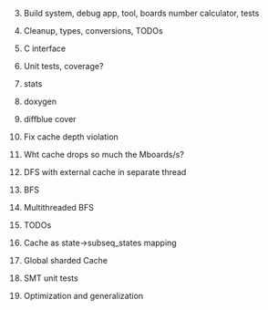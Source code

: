 

   
3. Build system, debug app, tool, boards number calculator, tests
4. Cleanup, types, conversions, TODOs
   
5. С interface
6.  Unit tests, coverage?
7.  stats
8.  doxygen
9.  diffblue cover


10. Fix cache depth violation
11. Wht cache drops so much the Mboards/s?
12. DFS with external cache in separate thread
13. BFS
14. Multithreaded BFS
15. TODOs
16. Cache as state->subseq_states mapping
17. Global sharded Cache
18. SMT unit tests
19. Optimization and generalization







